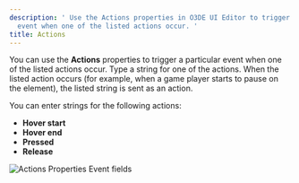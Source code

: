 ```yaml
---
description: ' Use the Actions properties in O3DE UI Editor to trigger an
  event when one of the listed actions occur. '
title: Actions
---
```


You can use the **Actions** properties to trigger a particular event when one of the listed actions occur. Type a string for one of the actions. When the listed action occurs (for example, when a game player starts to pause on the element), the listed string is sent as an action.

You can enter strings for the following actions:
+ **Hover start**
+ **Hover end**
+ **Pressed**
+ **Release**

![Actions Properties Event fields](/images/user-guide/game_ui_editor/ui-editor-components-actions.png)
